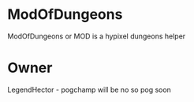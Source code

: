 # ModOfDungeons
ModOfDungeons or MOD is a hypixel dungeons helper

# Owner
LegendHector - pogchamp will be no so pog soon

